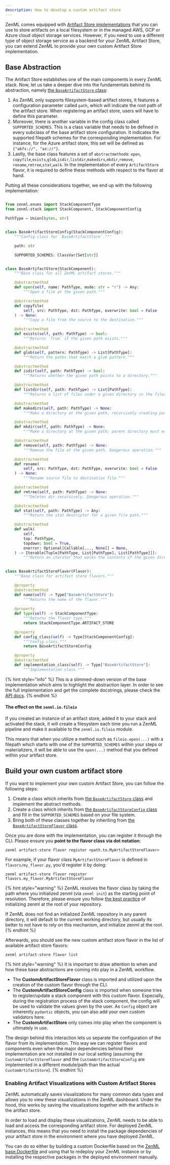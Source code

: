 ```yaml
---
description: How to develop a custom artifact store
---
```


ZenML comes equipped with [Artifact Store implementations](./artifact-stores.md#artifact-store-flavors)
that you can use to store artifacts on a local filesystem or in the managed AWS,
GCP or Azure cloud object storage services. However, if you need to use a
different type of object storage service as a backend for your ZenML Artifact
Store, you can extend ZenML to provide your own custom Artifact Store
implementation.

## Base Abstraction

The Artifact Store establishes one of the main components in every ZenML stack.
Now, let us take a deeper dive into the fundamentals behind its abstraction,
namely [the `BaseArtifactStore` class](https://apidocs.zenml.io/latest/core_code_docs/core-artifact_stores/#zenml.artifact_stores.base_artifact_store.BaseArtifactStore):

1. As ZenML only supports filesystem-based artifact stores, it features a 
configuration parameter called `path`, which will indicate the root path of 
the artifact store. When registering an artifact store, users will have to 
define this parameter.
2. Moreover, there is another variable in the config class called 
`SUPPORTED_SCHEMES`. This is a class variable that needs to be defined 
in every subclass of the base artifact store configuration. It indicates the 
supported filepath schemes for the corresponding implementation. For instance, 
for the Azure artifact store, this set will be defined as 
`{"abfs://", "az://"}`.
3. Lastly, the base class features a set of `abstractmethod`s: `open`,
`copyfile`,`exists`,`glob`,`isdir`,`listdir`,`makedirs`,`mkdir`,`remove`,
`rename`,`rmtree`,`stat`,`walk`. In the implementation of every 
`ArtifactStore` flavor, it is required to define these methods with respect 
to the flavor at hand.

Putting all these considerations together, we end up with the following 
implementation:

```python

from zenml.enums import StackComponentType
from zenml.stack import StackComponent, StackComponentConfig

PathType = Union[bytes, str]


class BaseArtifactStoreConfig(StackComponentConfig):
    """Config class for `BaseArtifactStore`."""

    path: str

    SUPPORTED_SCHEMES: ClassVar[Set[str]]


class BaseArtifactStore(StackComponent):
    """Base class for all ZenML artifact stores."""

    @abstractmethod
    def open(self, name: PathType, mode: str = "r") -> Any:
        """Open a file at the given path."""

    @abstractmethod
    def copyfile(
        self, src: PathType, dst: PathType, overwrite: bool = False
    ) -> None:
        """Copy a file from the source to the destination."""

    @abstractmethod
    def exists(self, path: PathType) -> bool:
        """Returns `True` if the given path exists."""

    @abstractmethod
    def glob(self, pattern: PathType) -> List[PathType]:
        """Return the paths that match a glob pattern."""

    @abstractmethod
    def isdir(self, path: PathType) -> bool:
        """Returns whether the given path points to a directory."""

    @abstractmethod
    def listdir(self, path: PathType) -> List[PathType]:
        """Returns a list of files under a given directory in the filesystem."""

    @abstractmethod
    def makedirs(self, path: PathType) -> None:
        """Make a directory at the given path, recursively creating parents."""

    @abstractmethod
    def mkdir(self, path: PathType) -> None:
        """Make a directory at the given path; parent directory must exist."""

    @abstractmethod
    def remove(self, path: PathType) -> None:
        """Remove the file at the given path. Dangerous operation."""

    @abstractmethod
    def rename(
        self, src: PathType, dst: PathType, overwrite: bool = False
    ) -> None:
        """Rename source file to destination file."""

    @abstractmethod
    def rmtree(self, path: PathType) -> None:
        """Deletes dir recursively. Dangerous operation."""

    @abstractmethod
    def stat(self, path: PathType) -> Any:
        """Return the stat descriptor for a given file path."""

    @abstractmethod
    def walk(
        self,
        top: PathType,
        topdown: bool = True,
        onerror: Optional[Callable[..., None]] = None,
    ) -> Iterable[Tuple[PathType, List[PathType], List[PathType]]]:
        """Return an iterator that walks the contents of the given directory."""

        
class BaseArtifactStoreFlavor(Flavor):
    """Base class for artifact store flavors."""

    @property
    @abstractmethod
    def name(self) -> Type["BaseArtifactStore"]:
        """Returns the name of the flavor."""
        
    @property
    def type(self) -> StackComponentType:
        """Returns the flavor type."""
        return StackComponentType.ARTIFACT_STORE

    @property
    def config_class(self) -> Type[StackComponentConfig]:
        """Config class."""
        return BaseArtifactStoreConfig

    @property
    @abstractmethod
    def implementation_class(self) -> Type["BaseArtifactStore"]:
        """Implementation class."""
```

{% hint style="info" %}
This is a slimmed-down version of the base implementation which aims to 
highlight the abstraction layer. In order to see the full implementation 
and get the complete docstrings, please check the [API docs](https://apidocs.zenml.io/latest/core_code_docs/core-artifact_stores/#zenml.artifact_stores.base_artifact_store.BaseArtifactStore).
{% endhint %}

#### The effect on the `zenml.io.fileio`

If you created an instance of an artifact store, added it to your stack and 
activated the stack, it will create a filesystem each time you run a ZenML 
pipeline and make it available to the `zenml.io.fileio` module. 

This means that when you utilize a method such as `fileio.open(...)` with a 
filepath which starts with one of the `SUPPORTED_SCHEMES` within 
your steps or materializers, it will be able to use the `open(...)` method 
that you defined within your artifact store.

## Build your own custom artifact store

If you want to implement your own custom Artifact Store, you can 
follow the following steps:

1. Create a class which inherits from [the `BaseArtifactStore` class](https://apidocs.zenml.io/latest/core_code_docs/core-artifact_stores/#zenml.artifact_stores.base_artifact_store.BaseArtifactStore)
and implement the abstract methods.
2. Create a class which inherits from [the `BaseArtifactStoreConfig` class]() 
and fill in the `SUPPORTED_SCHEMES` based on your file system.
3. Bring both of these classes together by inheriting from [the
`BaseArtifactStoreFlavor` class]().

Once you are done with the implementation, you can register it through the CLI.
Please ensure you **point to the flavor class via dot notation**: 

```shell
zenml artifact-store flavor register <path.to.MyArtifactStoreFlavor>
```

For example, if your flavor class `MyArtifactStoreFlavor` is defined in `flavors/my_flavor.py`,
you'd register it by doing:

```shell
zenml artifact-store flavor register flavors.my_flavor.MyArtifactStoreFlavor
```

{% hint style="warning" %}
ZenML resolves the flavor class by taking the path where you initialized zenml
(via `zenml init`) as the starting point of resolution. Therefore, please ensure
you follow [the best practice](../../guidelines/best-practices.md) of initializing
zenml at the root of your repository.

If ZenML does not find an initialized ZenML repository in any parent directory, it
will default to the current working directory, but usually its better to not have to
rely on this mechanism, and initialize zenml at the root.
{% endhint %}

Afterwards, you should see the new custom artifact store flavor in the list of
available artifact store flavors:

```shell
zenml artifact-store flavor list
```

{% hint style="warning" %}
It is important to draw attention to when and how these base abstractions are 
coming into play in a ZenML workflow.

- The **CustomArtifactStoreFlavor** class is imported and utilized upon the 
creation of the custom flavor through the CLI.
- The **CustomArtifactStoreConfig** class is imported when someone tries to 
register/update a stack component with this custom flavor. Especially, 
during the registration process of the stack component, the config will be used 
to validate the values given by the user. As `Config` object are inherently 
`pydantic` objects, you can also add your own custom validators here.
- The **CustomArtifactStore** only comes into play when the component is 
ultimately in use. 

The design behind this interaction lets us separate the configuration of the 
flavor from its implementation. This way we can register flavors and components 
even when the major dependencies behind their implementation are not installed
in our local setting (assuming the `CustomArtifactStoreFlavor` and the 
`CustomArtifactStoreConfig` are implemented in a different module/path than 
the actual `CustomArtifactStore`).
{% endhint %}

### Enabling Artifact Visualizations with Custom Artifact Stores

ZenML automatically saves visualizations for many common data types and allows
you to view these visualizations in the ZenML dashboard. Under the hood, this
works by saving the visualizations together with the artifacts in the artifact
store.

In order to load and display these visualizations, ZenML needs to be able to
load and access the corresponding artifact store. For deployed ZenML instances,
this means that you need to install the package dependencies of your artifact
store in the environment where you have deployed ZenML. 

You can do so either by building a custom Dockerfile based on the
[ZenML base.Dockerfile](https://github.com/zenml-io/zenml/blob/main/docker/base.Dockerfile)
and using that to redeploy your ZenML instance or by installing the respective
packages in the deployed environment manually.
